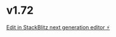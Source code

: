 # v1.72

[Edit in StackBlitz next generation editor ⚡️](https://stackblitz.com/~/github.com/seanhvaxxcheck/v1.04)
